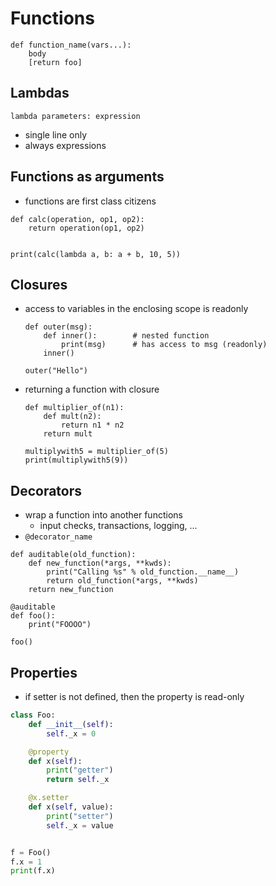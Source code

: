 # Functions

```
def function_name(vars...):
    body
    [return foo]
```

## Lambdas

```
lambda parameters: expression
```

- single line only
- always expressions

## Functions as arguments

- functions are first class citizens

```
def calc(operation, op1, op2):
    return operation(op1, op2)


print(calc(lambda a, b: a + b, 10, 5))
```

## Closures

- access to variables in the enclosing scope is readonly
    ```
    def outer(msg):
        def inner():        # nested function
            print(msg)      # has access to msg (readonly)
        inner()
    
    outer("Hello")
    ```

- returning a function with closure
    ```
    def multiplier_of(n1):
        def mult(n2):
            return n1 * n2
        return mult
    
    multiplywith5 = multiplier_of(5)
    print(multiplywith5(9))
    ```            

## Decorators

- wrap a function into another functions
    - input checks, transactions, logging, ...
- `@decorator_name`

```
def auditable(old_function):
    def new_function(*args, **kwds):
        print("Calling %s" % old_function.__name__)
        return old_function(*args, **kwds)
    return new_function

@auditable
def foo():
    print("FOOOO")
    
foo()
```

## Properties

- if setter is not defined, then the property is read-only

```python
class Foo:
    def __init__(self):
        self._x = 0

    @property
    def x(self):
        print("getter")
        return self._x

    @x.setter
    def x(self, value):
        print("setter")
        self._x = value


f = Foo()
f.x = 1
print(f.x)

```